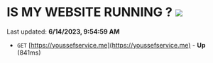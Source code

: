 # IS MY WEBSITE RUNNING ? [![](https://img.shields.io/static/v1?label=Sponsor&message=%E2%9D%A4&logo=GitHub&color=%23fe8e86)](https://github.com/sponsors/<username>)

Last updated: **6/14/2023, 9:54:59 AM**

- `GET` [https://youssefservice.me](https://youssefservice.me) - **Up** (841ms)
